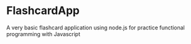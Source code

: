 # FlashcardApp
A very basic flashcard application using node.js for practice functional programming with Javascript
